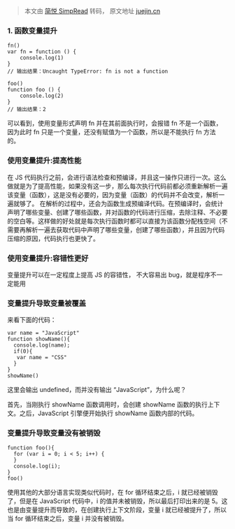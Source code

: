 > 本文由 [简悦 SimpRead](http://ksria.com/simpread/) 转码， 原文地址 [juejin.cn](https://juejin.cn/post/7007224479218663455?searchId=202310111103016E8274A0BA870F4C7E11)


### 1. 函数变量提升
```
fn()
var fn = function () {
	console.log(1)  
}
// 输出结果：Uncaught TypeError: fn is not a function

foo()
function foo () {
	console.log(2)
}
// 输出结果：2
```

可以看到，使用变量形式声明 fn 并在其前面执行时，会报错 fn 不是一个函数，因为此时 fn 只是一个变量，还没有赋值为一个函数，所以是不能执行 fn 方法的。


### 使用变量提升:提高性能

在 JS 代码执行之前，会进行语法检查和预编译，并且这一操作只进行一次。这么做就是为了提高性能，如果没有这一步，那么每次执行代码前都必须重新解析一遍该变量（函数），这是没有必要的，因为变量（函数）的代码并不会改变，解析一遍就够了。
在解析的过程中，还会为函数生成预编译代码。在预编译时，会统计声明了哪些变量、创建了哪些函数，并对函数的代码进行压缩，去除注释、不必要的空白等。这样做的好处就是每次执行函数时都可以直接为该函数分配栈空间（不需要再解析一遍去获取代码中声明了哪些变量，创建了哪些函数），并且因为代码压缩的原因，代码执行也更快了。

### 使用变量提升:容错性更好

变量提升可以在一定程度上提高 JS 的容错性，
不大容易出 bug，就是程序不一定能用
### 变量提升导致变量被覆盖

来看下面的代码：

```
var name = "JavaScript"
function showName(){
  console.log(name);
  if(0){
   var name = "CSS"
  }
}
showName()
```

这里会输出 undefined，而并没有输出 “JavaScript”，为什么呢？

首先，当刚执行 showName 函数调用时，会创建 showName 函数的执行上下文。之后，JavaScript 引擎便开始执行 showName 函数内部的代码。
### 变量提升导致变量没有被销毁

```
function foo(){
  for (var i = 0; i < 5; i++) {
  }
  console.log(i); 
}
foo()
```

使用其他的大部分语言实现类似代码时，在 for 循环结束之后，i 就已经被销毁了，但是在 JavaScript 代码中，i 的值并未被销毁，所以最后打印出来的是 5。这也是由变量提升而导致的，在创建执行上下文阶段，变量 i 就已经被提升了，所以当 for 循环结束之后，变量 i 并没有被销毁。

